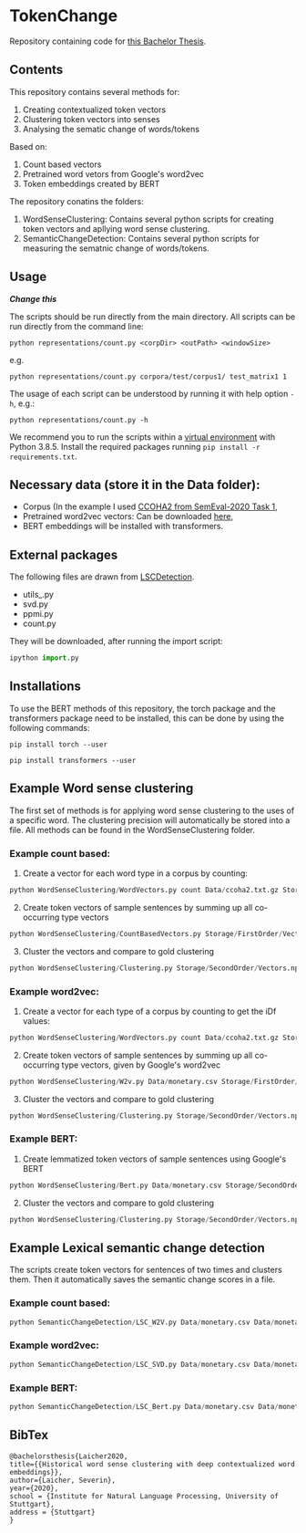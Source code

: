 # TokenChange

Repository containing code for [this Bachelor Thesis](#bibtex).

## Contents

This repository contains several methods for:

1. Creating contextualized token vectors 
2. Clustering token vectors into senses
3. Analysing the sematic change of words/tokens 

Based on: 

1. Count based vectors 
2. Pretrained word vetors from Google's word2vec 
3. Token embeddings created by BERT

The repository conatins the folders: 

1. WordSenseClustering: Contains several python scripts for creating token vectors and apllying word sense clustering. 
2. SemanticChangeDetection: Contains several python scripts for measuring the sematnic change of words/tokens.

## Usage

***Change this***

The scripts should be run directly from the main directory. All scripts can be run directly from the command line:

	python representations/count.py <corpDir> <outPath> <windowSize>

e.g.

	python representations/count.py corpora/test/corpus1/ test_matrix1 1

The usage of each script can be understood by running it with help option `-h`, e.g.:

	python representations/count.py -h

We recommend you to run the scripts within a [virtual environment](https://pypi.org/project/virtualenv/) with Python 3.8.5. Install the required packages running `pip install -r requirements.txt`.

## Necessary data (store it in the Data folder):

- Corpus (In the example I used [CCOHA2 from SemEval-2020 Task 1](https://www.ims.uni-stuttgart.de/en/research/resources/corpora/sem-eval-ulscd-eng/),
- Pretrained word2vec vectors: Can be downloaded [here](https://drive.google.com/file/d/0B7XkCwpI5KDYNlNUTTlSS21pQmM/edit),
- BERT embeddings will be installed with transformers.

## External packages

The following files are drawn from [LSCDetection](https://github.com/Garrafao/LSCDetection).

- utils_.py
- svd.py
- ppmi.py 
- count.py 

They will be downloaded, after running the import script: 
```python 
ipython import.py
```

## Installations

To use the BERT methods of this repository, the torch package and the transformers package need to be installed, this can be done by using the following commands: 
```
pip install torch --user
```
```
pip install transformers --user
```

## Example Word sense clustering


The first set of methods is for applying word sense clustering to the uses of a specific word. The clustering precision will automatically be stored into a file. All methods can be found in the WordSenseClustering folder.


### Example count based: 

1) Create a vector for each word type in a corpus by counting:
```python 
python WordSenseClustering/WordVectors.py count Data/ccoha2.txt.gz Storage/FirstOrder/Vectors.npz Storage/FirstOrder/w2i.npz.npy
```
2) Create token vectors of sample sentences by summing up all co-occurring type vectors
```python 
python WordSenseClustering/CountBasedVectors.py Storage/FirstOrder/Vectors.npz Data/monetary.csv Storage/FirstOrder/w2i.npz.npy Storage/SecondOrder/Vectors.npz 20 Data/ccoha2.txt.gz
```
3) Cluster the vectors and compare to gold clustering 
```python 
python WordSenseClustering/Clustering.py Storage/SecondOrder/Vectors.npz Data/monetary.csv gaac 2 Storage/SecondOrder/lables.csv Storage/SecondOrder/cluster.csv

```


### Example word2vec: 

1) Create a vector for each type of a corpus by counting to get the iDf values: 
```python 
python WordSenseClustering/WordVectors.py count Data/ccoha2.txt.gz Storage/FirstOrder/Vectors.npz Storage/FirstOrder/w2i.npz.npy
```
2) Create token vectors of sample sentences by summing up all co-occurring type vectors, given by Google's word2vec
```python 
python WordSenseClustering/W2v.py Data/monetary.csv Storage/FirstOrder/w2i.npz.npy Storage/SecondOrder/Vectors.npz 20 Data/ccoha2.txt.gz
```
3) Cluster the vectors and compare to gold clustering
```python
python WordSenseClustering/Clustering.py Storage/SecondOrder/Vectors.npz Data/monetary.csv gaac 2 Storage/SecondOrder/lables.csv Storage/SecondOrder/cluster.csv

```



### Example BERT:

1) Create lemmatized token vectors of sample sentences using Google's BERT
```python
python WordSenseClustering/Bert.py Data/monetary.csv Storage/SecondOrder/Vectors.npz lemma
```
2) Cluster the vectors and compare to gold clustering 
```python
python WordSenseClustering/Clustering.py Storage/SecondOrder/Vectors.npz Data/monetary.csv gaac 2 Storage/SecondOrder/lables.csv Storage/SecondOrder/cluster.csv

```


## Example Lexical semantic change detection
The scripts create token vectors for sentences of two times and clusters them. Then it automatically saves the semantic change scores in a file. 

### Example count based:
```python
python SemanticChangeDetection/LSC_W2V.py Data/monetary.csv Data/monetary.csv Storage/SecondOrder/Vectors.npz Storage/SecondOrder/lables.csv gaac Storage/SecondOrder/lsc.csv 0.2 0.02 10 20 Storage/FirstOrder/w2i.npz.npy Data/ccoha2.txt.gz
```
### Example word2vec: 
```python
python SemanticChangeDetection/LSC_SVD.py Data/monetary.csv Data/monetary.csv Storage/SecondOrder/Vectors.npz Storage/SecondOrder/lables.csv gaac Storage/SecondOrder/lsc.csv 0.2 0.02 10 Storage/FirstOrder/Vectors.npz Storage/FirstOrder/w2i.npz.npy 20 Data/ccoha2.txt.gz
```
### Example BERT:
```python
python SemanticChangeDetection/LSC_Bert.py Data/monetary.csv Data/monetary.csv Storage/SecondOrder/Vectors.npz Storage/SecondOrder/lables.csv lemma gaac Storage/SecondOrder/lsc.csv 0.2 0.02 10
```

BibTex
--------

```
@bachelorsthesis{Laicher2020,
title={{Historical word sense clustering with deep contextualized word embeddings}},
author={Laicher, Severin},
year={2020},
school = {Institute for Natural Language Processing, University of Stuttgart},
address = {Stuttgart}
}
```


